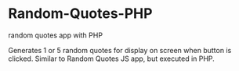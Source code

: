# Random-Quotes-PHP
random quotes app with PHP

Generates 1 or 5 random quotes for display on screen when button is clicked.
Similar to Random Quotes JS app, but executed in PHP. 
